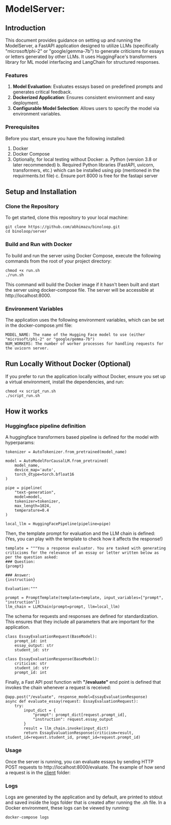 # ModelServer:

## Introduction

This document provides guidance on setting up and running the ModelServer, a FastAPI application designed to utilize LLMs (specifically "microsoft/phi-2" or "google/gemma-7b") to generate criticisms for essays or letters generated by other LLMs. It uses HuggingFace's transformers library for ML model interfacing and LangChain for structured responses.

### Features

1. **Model Evaluation**: Evaluates essays based on predefined prompts and generates critical feedback.
2. **Dockerized Application**: Ensures consistent environment and easy deployment.
3. **Configurable Model Selection**: Allows users to specify the model via environment variables.

### Prerequisites

Before you start, ensure you have the following installed:

1. Docker
2. Docker Compose
3. Optionally, for local testing without Docker:
   a. Python (version 3.8 or later recommended)
   b. Required Python libraries (FastAPI, uvicorn, transformers, etc.) which can be installed using pip (mentioned in the requirments.txt file)
   c. Ensure port 8000 is free for the fastapi server

## Setup and Installation

### Clone the Repository

To get started, clone this repository to your local machine:

```
git clone https://github.com/abhimazu/binoloop.git
cd binoloop/server
```

### Build and Run with Docker

To build and run the server using Docker Compose, execute the following commands from the root of your project directory:

```
chmod +x run.sh
./run.sh
```

This command will build the Docker image if it hasn't been built and start the server using docker-compose file. The server will be accessible at http://localhost:8000.

### Environment Variables

The application uses the following environment variables, which can be set in the docker-compose.yml file:

    MODEL_NAME: The name of the Hugging Face model to use (either "microsoft/phi-2" or "google/gemma-7b")
    NUM_WORKERS: The number of worker processes for handling requests for the uvicorn server.

## Run Locally Without Docker (Optional)

If you prefer to run the application locally without Docker, ensure you set up a virtual environment, install the dependencies, and run:

```
chmod +x script_run.sh
./script_run.sh
```
## How it works

### Huggingface pipeline definition

A huggingface transformers based pipeline is defined for the model with hyperparams:

```
tokenizer = AutoTokenizer.from_pretrained(model_name)

model = AutoModelForCausalLM.from_pretrained(
    model_name,
    device_map='auto',
    torch_dtype=torch.bfloat16
)

pipe = pipeline(
    "text-generation",
    model=model,
    tokenizer=tokenizer,
    max_length=1024,
    temperature=0.4
)

local_llm = HuggingFacePipeline(pipeline=pipe)
```

Then, the template prompt for evaluation and the LLM chain is defined: (Yes, you can play with the template to check how it affects the response!)

```
template = """You a response evaluator. You are tasked with generating criticisms for the relevance of an essay or letter written below as per the question asked:
### Question:
{prompt}

### Answer:
{instruction}

Evaluation:"""

prompt = PromptTemplate(template=template, input_variables=["prompt", "instruction"])
llm_chain = LLMChain(prompt=prompt, llm=local_llm)
```

The schema for requests and responses are defined for standardization. This ensures that they include all parameters that are important for the application.

```
class EssayEvaluationRequest(BaseModel):
    prompt_id: int
    essay_output: str
    student_id: str

class EssayEvaluationResponse(BaseModel):
    criticism: str
    student_id: str
    prompt_id: int
```
Finally, a Fast API post function with **"/evaluate"** end point is defined that invokes the chain whenever a request is received:

```
@app.post("/evaluate", response_model=EssayEvaluationResponse)
async def evaluate_essay(request: EssayEvaluationRequest):
    try:
        input_dict = {
            "prompt": prompt_dict[request.prompt_id],  
            "instruction": request.essay_output  
        }
        result = llm_chain.invoke(input_dict)  
        return EssayEvaluationResponse(criticism=result, student_id=request.student_id, prompt_id=request.prompt_id)

``` 

### Usage

Once the server is running, you can evaluate essays by sending HTTP POST requests to http://localhost:8000/evaluate. The example of how send a request is in the [client](https://github.com/abhimazu/binoloop/tree/main/client) folder:


### Logs

Logs are generated by the application and by default, are printed to stdout and saved inside the logs folder that is created after running the .sh file. In a Docker environment, these logs can be viewed by running:

```
docker-compose logs
```

